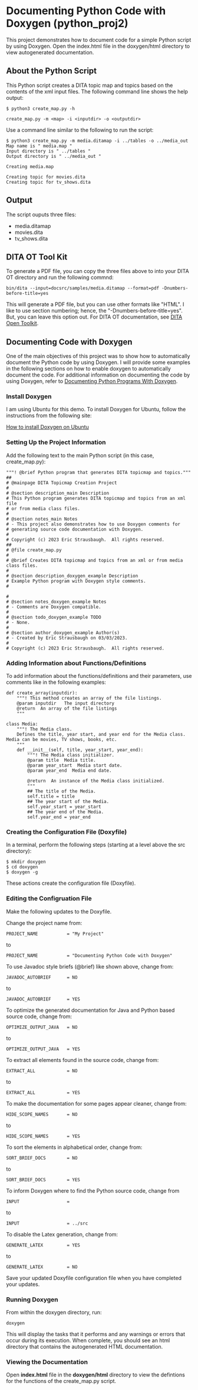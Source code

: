 # Documenting Python Code with Doxygen (python_proj2)

This project demonstrates how to document code for a simple Python script by using Doxygen. Open the index.html file in the doxygen/html directory to view autogenerated documentation.

## About the Python Script

This Python script creates a DITA topic map and topics based on the contents of the xml input files. The following command line shows the help output:

```
$ python3 create_map.py -h

create_map.py -m <map> -i <inputdir> -o <outputdir>
```
Use a command line similar to the following to run the script:

```
$ python3 create_map.py -m media.ditamap -i ../tables -o ../media_out
Map name is " media.map "
Input directory is " ../tables "
Output directory is " ../media_out "

Creating media.map

Creating topic for movies.dita
Creating topic for tv_shows.dita
```
## Output

The script ouputs three files:
- media.ditamap
- movies.dita
- tv_shows.dita

## DITA OT Tool Kit

To generate a PDF file, you can copy the three files above to into your DITA OT directory and run the following commnd:

```
bin/dita --input=docsrc/samples/media.ditamap --format=pdf -Dnumbers-before-title=yes
```

This will generate a PDF file, but you can use other formats like "HTML". I like to use section numbering; hence, the "-Dnumbers-before-title=yes". But, you can leave this option out. For DITA OT documentation, see [DITA Open Toolkit](https://www.dita-ot.org/dev/).

## Documenting Code with Doxygen

One of the main objectives of this project was to show how to automatically document the Python code by using Doxygen. 
I will provide some examples in the following sections on how to enable doxygen to automatically document the code. For additional information on documenting the code by using Doxygen, refer to [Documenting Python Programs With Doxygen](https://www.woolseyworkshop.com/2020/06/25/documenting-python-programs-with-doxygen/).

### Install Doxygen

I am using Ubuntu for this demo. To install Doxygen for Ubuntu, follow the instructions from the following site:

[How to install Doxygen on Ubuntu](https://www.tutorialspoint.com/how-to-install-doxygen-on-ubuntu)

### Setting Up the Project Information

Add the following text to the main Python script (in this case, create_map.py):

```
"""! @brief Python program that generates DITA topicmap and topics."""
##
# @mainpage DITA Topicmap Creation Project
#
# @section description_main Description
# This Python program generates DITA topicmap and topics from an xml file
# or from media class files.
#
# @section notes_main Notes
# - This project also demonstrates how to use Doxygen comments for
# generating source code documentation with Doxygen.
#
# Copyright (c) 2023 Eric Strausbaugh.  All rights reserved.
##
# @file create_map.py
#
# @brief Creates DITA topicmap and topics from an xml or from media class files.
#
# @section description_doxygen_example Description
# Example Python program with Doxygen style comments.
#

#
# @section notes_doxygen_example Notes
# - Comments are Doxygen compatible.
#
# @section todo_doxygen_example TODO
# - None.
#
# @section author_doxygen_example Author(s)
# - Created by Eric Strausbaugh on 03/03/2023.
#
# Copyright (c) 2023 Eric Strausbaugh.  All rights reserved.
```

### Adding Information about Functions/Definitions

To add information about the functions/definitions and their parameters, use comments like in the following examples:

```
def create_array(inputdir):
    """! This method creates an array of the file listings.
    @param inputdir   The input directory
    @return  An array of the file listings
    """
```

```
class Media:
    """! The Media class.
    Defines the title, year start, and year end for the Media class. Media can be movies, TV shows, books, etc.
    """
    def __init__(self, title, year_start, year_end):
        """! The Media class initializer.
        @param title  Media title.
        @param year_start  Media start date.
        @param year_end  Media end date.

        @return  An instance of the Media class initialized.
        """
        ## The title of the Media.
        self.title = title
        ## The year start of the Media.
        self.year_start = year_start
        ## The year end of the Media.
        self.year_end = year_end
```

### Creating the Configuration File (Doxyfile)

In a terminal, perform the following steps (starting at a level above the src directory):
```
$ mkdir doxygen
$ cd doxygen
$ doxygen -g
```
These actions create the configuration file (Doxyfile).

### Editing the Configruation File

Make the following updates to the Doxyfile.

Change the project name from:

```
PROJECT_NAME           = "My Project"
```

to

```
PROJECT_NAME           = "Documenting Python Code with Doxygen"
```

To use Javadoc style briefs (@brief) like shown above, change from:

```
JAVADOC_AUTOBRIEF      = NO
```

to

```
JAVADOC_AUTOBRIEF      = YES
```

To optimize the generated documentation for Java and Python based source code, change from:

```
OPTIMIZE_OUTPUT_JAVA   = NO
```

to

```
OPTIMIZE_OUTPUT_JAVA   = YES
```

To extract all elements found in the source code, change from:

```
EXTRACT_ALL            = NO
```

to

```
EXTRACT_ALL            = YES
```

To make the documentation for some pages appear cleaner, change from:

```
HIDE_SCOPE_NAMES       = NO
```

to

```
HIDE_SCOPE_NAMES       = YES
```

To sort the elements in alphabetical order, change from:

```
SORT_BRIEF_DOCS        = NO
```

to

```
SORT_BRIEF_DOCS        = YES
```

To inform Doxygen where to find the Python source code, change from

```
INPUT                  =
```

to

```
INPUT                  = ../src
```

To disable the Latex generation, change from:

```
GENERATE_LATEX         = YES
```

to

```
GENERATE_LATEX         = NO
```

Save your updated Doxyfile configuration file when you have completed your updates.

### Running Doxygen

From within the doxygen directory, run:

```
doxygen
```

This will display the tasks that it performs and any warnings or errors that occur during its execution. When complete, you should see an html directory that contains the autogenerated HTML documentation.

### Viewing the Documentation

Open **index.html** file in the **doxygen/html** directory to view the defintions for the functions of the create_map.py script.
